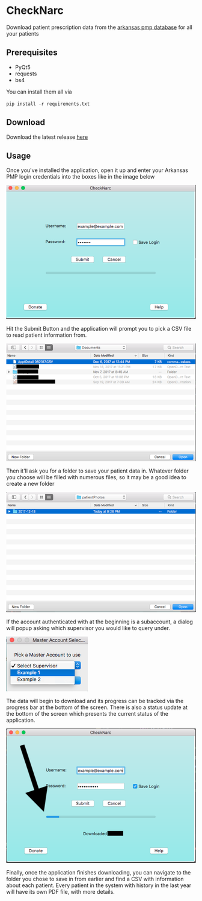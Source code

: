 # CheckNarc
Download patient prescription data from the [arkansas pmp database](https://arkansas.pmpaware.net) for all your patients

## Prerequisites
* PyQt5
* requests
* bs4

You can install them all via

`pip install -r requirements.txt`

## Download

Download the latest release [here](https://github.com/katzrkool/checkNarc/releases)

## Usage

Once you've installed the application, open it up and enter your Arkansas PMP login credentials into the boxes like in the image below

![Login Page](screenshots/login.png)

Hit the Submit Button and the application will prompt you to pick a CSV file to read patient information from.

![CSV Picker](screenshots/pickCSV.png)

Then it'll ask you for a folder to save your patient data in. Whatever folder you choose will be filled with numerous files, so it may be a good idea to create a new folder

![Folder Picker](screenshots/pickFolder.png)

If the account authenticated with at the beginning is a subaccount, a dialog will popup asking which supervisor you would like to query under. 

![Supervisor Picker](screenshots/pickSuper.png)

The data will begin to download and its progress can be tracked via the progress bar at the bottom of the screen. There is also a status update at the bottom of the screen which presents the current status of the application.

![Progress Bar](screenshots/progress.png)

Finally, once the application finishes downloading, you can navigate to the folder you chose to save in from earlier and find a CSV with information about each patient. Every patient in the system with history in the last year will have its own PDF file, with more details.